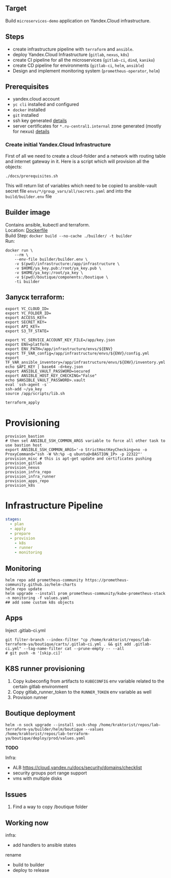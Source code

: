 ## Target

Build `microservices-demo` application on Yandex.Cloud infrastructure.

## Steps

- create infrastructure pipeline with `terraform` and `ansible`.
- deploy Yandex.Cloud Infrastructure (`gitlab`, `nexus`, `k8s`)
- create CI pipeline for all the microservices (`gitlab-ci`, `dind`, `kaniko`)
- create CD pipeline for environments (`gitlab-ci`, `helm`, `ansible`)
- Design and implement monitoring system (`prometheus-operator`, `helm`)

## Prerequisites

- yandex.cloud account 
- `yc cli` installed and configured
- `docker` installed
- `git` installed
- ssh key generated [details](docs/ssh-keys-generating.md)
- server certificates for `*.ru-central1.internal` zone generated (mostly for nexus) [details](docs/certificates-generating.md)

### Create initial Yandex.Cloud Infrastructure

First of all we need to create a cloud-folder and a network with routing table and internet gateway in it.
Here is a script which will provision all the objects:
```
./docs/prerequisites.sh
```

This will return list of variables which need to be copied to ansible-vault secret file `envs/*/group_vars/all/secrets.yaml` and into the `build/builder.env` file


## Builder image

Contains ansible, kubectl and terraform.  
Location: [Dockerfile](builder/Dockerfile)  
Build Step: `docker build --no-cache ./builder/ -t builder`  
Run:  

```
docker run \
    --rm \
    --env-file builder/builder.env \
    -v $(pwd)/infrastructure:/app/infrastructure \
    -v $HOME/ya_key.pub:/root/ya_key.pub \
    -v $HOME/ya_key:/root/ya_key \
    -v $(pwd)/boutique/components:/boutique \
    -ti builder
```

## Запуск terraform:

```
export YC_CLOUD_ID=
export YC_FOLDER_ID=
export ACCESS_KEY=
export SECRET_KEY=
export API_KEY=
export S3_TF_STATE=

export YC_SERVICE_ACCOUNT_KEY_FILE=/app/key.json
export ENV=platform
export ENV_PATH=/app/infrastructure/envs/${ENV}
export TF_VAR_config=/app/infrastructure/envs/${ENV}/config.yml
export TF_VAR_ansible_inventory=/app/infrastructure/envs/${ENV}/inventory.yml
echo $API_KEY | base64 -d>key.json
export ANSIBLE_VAULT_PASSWORD=secured
export ANSIBLE_HOST_KEY_CHECKING="False"
echo $ANSIBLE_VAULT_PASSWORD>.vault
eval `ssh-agent -s`
ssh-add ~/ya_key
source /app/scripts/lib.sh

terraform_apply

```

# Provisioning

```
provision_bastion
# then set ANSIBLE_SSH_COMMON_ARGS variable to force all other task to use bastion host
export ANSIBLE_SSH_COMMON_ARGS='-o StrictHostKeyChecking=no -o ProxyCommand="ssh -W %h:%p -q ubuntu@<BASTION_IP> -p 22322"'
provision_misc # this is apt-get update and certificates pushing
provision_gitlab
provision_nexus
provision_infra_repo
provision_infra_runner
provision_apps_repo
provision_k8s
```
# Infrastructure Pipeline

```yaml
stages:
  - plan
  - apply
  - prepare
  - provision
    - k8s
    - runner
    - monitoring
```

## Monitoring

```
helm repo add prometheus-community https://prometheus-community.github.io/helm-charts
helm repo update
helm upgrade --install prom prometheus-community/kube-prometheus-stack -n monitoring -f values.yaml
## add some custom k8s objects
```

## Apps

Inject .gitlab-ci.yml

```
git filter-branch --index-filter "cp /home/kraktorist/repos/lab-terraform-ya/boutique/carts/.gitlab-ci.yml . && git add .gitlab-ci.yml" --tag-name-filter cat --prune-empty -- --all
# git push -m '[skip.ci]'
```

## K8S runner provisioning

1. Copy kubeconfig from artifacts to `KUBECONFIG` env variable related to the certain gitlab environment
2. Copy gitlab_runner_token to the `RUNNER_TOKEN` env variable as well
3. Provision runner

## Boutique deployment

```
helm -n sock upgrade --install sock-shop /home/kraktorist/repos/lab-terraform-ya/builder/helm/boutique --values /home/kraktorist/repos/lab-terraform-ya/boutique/deploy/prod/values.yaml
```


**TODO**

Infra:
  - ALB https://cloud.yandex.ru/docs/security/domains/checklist
  - security groups port range support
  - vms with multiple disks

## Issues

1. Find a way to copy /boutique folder

## Working now


infra:
- add handlers to ansible states

rename
- build to builder
- deploy to release